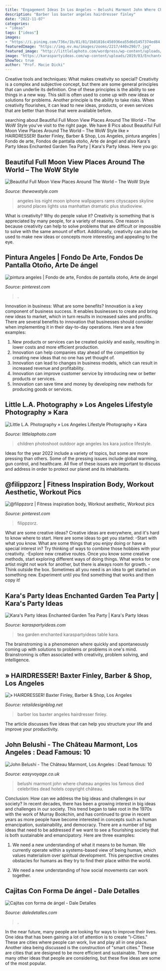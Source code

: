 ```yaml
---
title: "Engagement Ideas In Los Angeles ~ Belushi Marmont John Where Chateau Angeles Los Famous Died Celebrities Dead Hotels Copyright Château"
description: "Barber los baxter angeles hairdresser finley"
date: "2022-11-07"
categories:
- "ideas"
tags: ["ideas"]
images:
- "https://i.pinimg.com/736x/1b/81/81/1b81816c456936ea55d6d1457374ed84.jpg"
featuredImage: "https://img.ev.mu/images/zooms/2217/440x290/7.jpg"
featured_image: "http://littlelaphoto.com/wordpress/wp-content/uploads/2013/06/cute-outdoor-photoshoot-ideas.jpg"
image: "https://karaspartyideas.com/wp-content/uploads/2019/03/Enchanted-Garden-Tea-Party-via-Karas-Party-Ideas-KarasPartyIdeas.com2_.jpeg"
ShowToc: true
author: "Prof. Macie Dicki"
---
```



Creative tools and techniques: What makes creativity so special?
Creativity is a complex and subjective concept, but there are some general principles that can underlie its definition. One of these principles is the ability to see things in a new way. This skill is often used to come up with new ideas or solutions for problems. Another principle is the ability to take risks. When creativity flourishes, it can lead to new ideas, products, or even services that are better than those that were available before.

	

		
searching about Beautiful Full Moon View Places Around The World – The WoW Style you've visit to the right page. We have 8 Pics about Beautiful Full Moon View Places Around The World – The WoW Style like » HAIRDRESSER! Baxter Finley, Barber &amp; Shop, Los Angeles, pintura angeles | Fondo de arte, Fondos de pantalla otoño, Arte de ángel and also Kara&#039;s Party Ideas Enchanted Garden Tea Party | Kara&#039;s Party Ideas. Here you go:
		
    
## Beautiful Full Moon View Places Around The World – The WoW Style

<img loading=lazy src="http://thewowstyle.com/wp-content/uploads/2014/11/Los-Angeles.jpg" onerror="this.onerror=null;this.src='https://tse4.mm.bing.net/th?id=OIP.O0jEf9txFdWSH33c0ktYNgDIEs&amp;pid=15.1';" alt="Beautiful Full Moon View Places Around The World – The WoW Style">

_Source: thewowstyle.com_

>angeles los night moon iphone wallpapers rams cityscapes skyline around places lights usa manhattan dramatic plus studioview. 

	

What is creativity? Why do people value it?
Creativity is something that is appreciated by many people, for a variety of reasons. One reason is because creativity can help to solve problems that are difficult or impossible to solve with the same amount of effort. Additionally, creativity can also be used to make new ideas or concepts more interesting and appealing to the eye.

    
## Pintura Angeles | Fondo De Arte, Fondos De Pantalla Otoño, Arte De ángel

<img loading=lazy src="https://i.pinimg.com/736x/30/25/13/302513326edc54ad532406c986ba56b4.jpg" onerror="this.onerror=null;this.src='https://tse3.mm.bing.net/th?id=OIP.hEnDmfjVLXSU4sonMzzcugHaL_&amp;pid=15.1';" alt="pintura angeles | Fondo de arte, Fondos de pantalla otoño, Arte de ángel">

_Source: pinterest.com_

>. 

	

Innovation in business: What are some benefits?
Innovation is a key component of business success. It enables businesses to create and bring new ideas to market, which in turn results in increased sales and profits. There are several benefits to innovation that businesses should consider when implementing it in their day-to-day operations. Here are a few examples: 
1) New products or services can be created quickly and easily, resulting in lower costs and more efficient production. 
2) Innovation can help companies stay ahead of the competition by creating new ideas that no one has yet thought of. 
3) Innovation can lead to changes in business models, which can result in increased revenue and profitability. 
4) Innovation can improve customer service by introducing new or better products or services. 
5) Innovation can save time and money by developing new methods for producing goods or services.

    
## Little L.A. Photography » Los Angeles Lifestyle Photography » Kara

<img loading=lazy src="http://littlelaphoto.com/wordpress/wp-content/uploads/2013/06/cute-outdoor-photoshoot-ideas.jpg" onerror="this.onerror=null;this.src='https://tse1.mm.bing.net/th?id=OIP.PylCKacSmt5bq-ZlX3cqfQHaLH&amp;pid=15.1';" alt="Little L.A. Photography » Los Angeles Lifestyle Photography » Kara">

_Source: littlelaphoto.com_

>children photoshoot outdoor age angeles los kara justice lifestyle. 

	

Ideas for the year 2022 include a variety of topics, but some are more pressing than others. Some of the pressing issues include global warming, gun control, and healthcare. All five of these issues are important to discuss and address in order to protect our planet and its inhabitants.

    
## @filippzorz | Fitness Inspiration Body, Workout Aesthetic, Workout Pics

<img loading=lazy src="https://i.pinimg.com/736x/1b/81/81/1b81816c456936ea55d6d1457374ed84.jpg" onerror="this.onerror=null;this.src='https://tse4.mm.bing.net/th?id=OIP.YsjwjUx0gdU1YPmBUxcaMQHaNL&amp;pid=15.1';" alt="@filippzorz | Fitness inspiration body, Workout aesthetic, Workout pics">

_Source: pinterest.com_

>filippzorz. 

	

What are some creative ideas?
Creative ideas are everywhere, and it's hard to know where to start. Here are some ideas to get you started: 
-Start with what you know. What are some things that you enjoy doing or have a special interest in? Try thinking of ways to combine those hobbies with your creativity. 
-Explore new creative routes. Once you know some creative methods, start exploring different ways of doing things. What works for one artist might not work for another, but there is always room for growth. 
-Think outside the box. Sometimes all you need is an idea to get started on something new. Experiment until you find something that works and then copy it!

    
## Kara&#039;s Party Ideas Enchanted Garden Tea Party | Kara&#039;s Party Ideas

<img loading=lazy src="https://karaspartyideas.com/wp-content/uploads/2019/03/Enchanted-Garden-Tea-Party-via-Karas-Party-Ideas-KarasPartyIdeas.com2_.jpeg" onerror="this.onerror=null;this.src='https://tse3.mm.bing.net/th?id=OIP.nn1XWegDA3Bkwb80AFiLkgHaLH&amp;pid=15.1';" alt="Kara&#039;s Party Ideas Enchanted Garden Tea Party | Kara&#039;s Party Ideas">

_Source: karaspartyideas.com_

>tea garden enchanted karaspartyideas table kara. 

	

The brainstroming is a phenomenon where quickly and spontaneously coming up with solutions to problems or problems in one's mind. Brainstroming is often associated with creativity, problem solving, and intelligence.

    
## » HAIRDRESSER! Baxter Finley, Barber &amp; Shop, Los Angeles

<img loading=lazy src="https://retaildesignblog.net/wp-content/uploads/2012/04/Baxter-Finley-Barber-Shop-Los-Angeles-04.jpg" onerror="this.onerror=null;this.src='https://tse3.mm.bing.net/th?id=OIP.gAGdNS2ZMfjVuEQI2f3BUQHaE8&amp;pid=15.1';" alt="» HAIRDRESSER! Baxter Finley, Barber &amp; Shop, Los Angeles">

_Source: retaildesignblog.net_

>barber los baxter angeles hairdresser finley. 

	

The article discusses five ideas that can help you structure your life and improve your productivity.

    
## John Belushi - The Château Marmont, Los Angeles : Dead Famous: 10

<img loading=lazy src="https://img.ev.mu/images/zooms/2217/440x290/7.jpg" onerror="this.onerror=null;this.src='https://tse1.mm.bing.net/th?id=OIP.WVzmQrGjuO676c-vGPVaQAAAAA&amp;pid=15.1';" alt="John Belushi - The Château Marmont, Los Angeles : Dead famous: 10">

_Source: easyvoyage.co.uk_

>belushi marmont john where chateau angeles los famous died celebrities dead hotels copyright château. 

	

Conclusion: How can we address the big ideas and challenges in our society?
In recent decades, there has been a growing interest in big ideas and challenges in our society. This trend began to take root in the 1970s with the work of Murray Bookchin, and has continued to grow in recent years as more people have become interested in concepts such as human emancipation, sustainability, and democracy.
There are a number of big ideas that need to be addressed if we want to see a flourishing society that is both sustainable and emancipatory. Here are three examples:

1) We need a new understanding of what it means to be human. We currently operate within a systems-based view of being human, which values materialism over spiritual development. This perspective creates obstacles for humans as they try to find their place within the world.

2) We need a new understanding of how social movements can work together.

    
## Cajitas Con Forma De ángel - Dale Detalles

<img loading=lazy src="https://i1.wp.com/www.daledetalles.com/wp-content/uploads/2017/09/cajitas-con-forma-de-angel10.jpg?resize=564%2C752" onerror="this.onerror=null;this.src='https://tse1.mm.bing.net/th?id=OIP.eZOMtQW9fSXWcSUI2qb36AHaJ4&amp;pid=15.1';" alt="Cajitas con forma de ángel - Dale Detalles">

_Source: daledetalles.com_

>. 

	

In the near future, many people are looking for ways to improve their lives. One idea that has been gaining a lot of attention is to create "i-Cities." These are cities where people can work, live and play all in one place. Another idea being discussed is the construction of "smart cities." These are cities that are designed to be more efficient and sustainable. There are many other ideas that people are considering, but these five ideas are some of the most popular.


